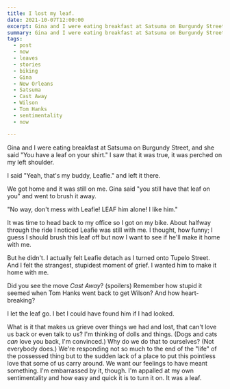 ```yaml
---
title: I lost my leaf.
date: 2021-10-07T12:00:00
excerpt: Gina and I were eating breakfast at Satsuma on Burgundy Street, and she said "You have a leaf on your shirt." I saw that it was true, it was perched on my left shoulder.
summary: Gina and I were eating breakfast at Satsuma on Burgundy Street, and she said "You have a leaf on your shirt." I saw that it was true, it was perched on my left shoulder.
tags:
  - post 
  - now
  - leaves
  - stories
  - biking
  - Gina
  - New Orleans
  - Satsuma
  - Cast Away
  - Wilson
  - Tom Hanks
  - sentimentality
  - now

---
```


Gina and I were eating breakfast at Satsuma on Burgundy Street, and she said "You have a leaf on your shirt." I saw that it was true, it was perched on my left shoulder.

I said "Yeah, that's my buddy, Leafie." and left it there. 

We got home and it was still on me. Gina said "you still have that leaf on you" and went to brush it away.

"No way, don't mess with Leafie! LEAF him alone! I like him."

It was time to head back to my office so I got on my bike. About halfway through the ride I noticed Leafie was still with me. I thought, how funny; I guess I should brush this leaf off but now I want to see if he'll make it home with me.

But he didn't. I actually felt Leafie detach as I turned onto Tupelo Street. And I felt the strangest, stupidest moment of grief. I wanted him to make it home with me.

Did you see the move _Cast Away_? (spoilers) Remember how stupid it seemed when Tom Hanks went back to get Wilson? And how heart-breaking?

I let the leaf go. I bet I could have found him if I had looked.

What is it that makes us grieve over things we had and lost, that can't love us back or even talk to us? I'm thinking of dolls and things. (Dogs and cats _can_ love you back, I'm convinced.) Why do we do that to ourselves? (Not everybody does.) We're responding not so much to the end of the "life" of the possessed thing but to the sudden lack of a place to put this pointless love that some of us carry around. We want our feelings to have meant something. I'm embarrassed by it, though. I'm appalled at my own sentimentality and how easy and quick it is to turn it on. It was a leaf.
